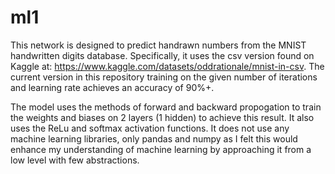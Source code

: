 # ml1

This network is designed to predict handrawn numbers from the MNIST handwritten digits database. Specifically, it uses the csv version found on Kaggle at: 
https://www.kaggle.com/datasets/oddrationale/mnist-in-csv. The current version in this repository training on the given number of iterations and learning rate achieves
an accuracy of 90%+. 

The model uses the methods of forward and backward propogation to train the weights and biases on 2 layers (1 hidden) to achieve this result. It also uses the ReLu and 
softmax activation functions. It does not use any machine learning libraries, only pandas and numpy as I felt this would enhance my understanding of machine learning by
approaching it from a low level with few abstractions.
